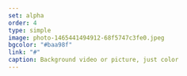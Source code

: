 ```yaml
---
set: alpha
order: 4
type: simple
image: photo-1465441494912-68f5747c3fe0.jpeg
bgcolor: "#baa98f"
link: "#"
caption: Background video or picture, just color
---
```

